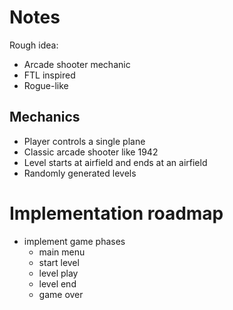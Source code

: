 # Notes

Rough idea: 

* Arcade shooter mechanic
* FTL inspired
* Rogue-like

## Mechanics

* Player controls a single plane
* Classic arcade shooter like 1942
* Level starts at airfield and ends at an airfield
* Randomly generated levels

# Implementation roadmap

* implement game phases
  * main menu
  * start level
  * level play
  * level end
  * game over
